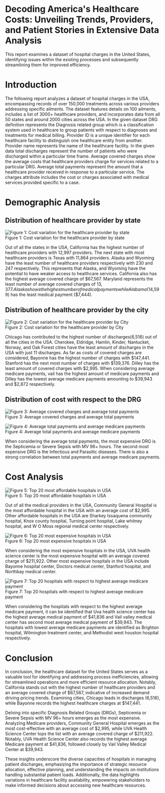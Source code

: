 # Decoding America's Healthcare Costs: Unveiling Trends, Providers, and Patient Stories in Extensive Data Analysis
This report examines a dataset of hospital charges in the United States, identifying issues within the existing processes and subsequently streamlining them for improved efficiency.  

# Introduction 
The following report analyzes a dataset of hospital charges in the USA, encompassing records of over 150,000 treatments across various providers addressing specific ailments. The dataset features details on 100 ailments, includes a list of 3000+ healthcare providers, and incorporates data from all 50 states and around 2000 cities across the USA. 
In the given dataset DRG definition represents the Diagnosis related group which is a classification system used in healthcare to group patients with respect to diagnoses and treatments for medical billing. Provider ID is a unique identifier for each healthcare facility to distinguish one healthcare entity from another. Provider name represents the name of the healthcare facility. In the given data total discharges represent the number of patients who were discharged within a particular time frame. Average covered charges show the average costs that healthcare providers charge for services related to a particular DRG. Average total payments represent the amount that a healthcare provider received in response to a particular service. The charges attribute includes the cost or charges associated with medical services provided specific to a case.  
# Demographic Analysis 
## Distribution of healthcare provider by state 

![Figure 1: Cost variation for the healthcare provider by state](https://github.com/anushanga2/hospital-charges/blob/main/images/1.PNG)  
Figure 1: Cost variation for the healthcare provider by state

Out of all the states in the USA, California has the highest number of healthcare providers with 12,997 providers. The next state with most healthcare providers is Texas with 11,864 providers. Alaska and Wyoming have the least number of healthcare providers respectively with 230 and 247 respectively. This represents that Alaska, and Wyoming have the potential to have weaker access to healthcare services. California also has the highest average covered charge of $67,567. Maryland represents the least number of average covered charges of $13,377. Alaska shows the highest number of medical payments while Alabama ($14,599) has the least medical payment ($7,444). 
## Distribution of healthcare provider by the city 

![Figure 2: Cost variation for the healthcare provider by City](https://github.com/anushanga2/hospital-charges/blob/main/images/2.PNG)  
Figure 2: Cost variation for the healthcare provider by City

Chicago has contributed to the highest number of discharges(6,516) out of all the cities in the USA. Cherokee, Eldridge, Hamlin, Kinder, Nantucket, Norway, and Oak Forest cities have the least amount of discharges in the USA with just 11 discharges. As far as costs of covered charges are considered, Bayonne has the highest number of charges with $147,441. Stanford has the next most number of charges with $139,376. Dilley has the least amount of covered charges with $2,995. When considering average medicare payments, vail has the highest amount of medicare payments and Dilley has the lowest average medicare payments amounting to $39,943 and $2,872 respectively. 
## Distribution of cost with respect to the DRG

![Figure 3: Average covered charges and average total payments](https://github.com/anushanga2/hospital-charges/blob/main/images/3.PNG)  
Figure 3: Average covered charges and average total payments 

![Figure 4: Average total payments and average medicare payments](https://github.com/anushanga2/hospital-charges/blob/main/images/4.PNG)  
Figure 4: Average total payments and average medicare payments


When considering the average total payments, the most expensive DRG is the Septicemia or Severe Sepsis with MV 96+ hours. The second most expensive DRG is the Infectious and Parasitic diseases. There is also a strong correlation between total payments and average medicare payments. 
# Cost Analysis 

![Figure 5: Top 20 most affordable hospitals in USA](https://github.com/anushanga2/hospital-charges/blob/main/images/5.PNG)  
Figure 5: Top 20 most affordable hospitals in USA  

Out of all the medical providers in the USA, Community General Hospital is the most affordable hospital in the USA with an average cost of $2,995. Other affordable hospitals in the USA are Sharkey Issaquena community hospital, Knox county hospital, Turning point hospital, Lake whitney hospital, and W O Moss regional medical center respectively. 


![Figure 6: Top 20 most expensive hospitals in USA](https://github.com/anushanga2/hospital-charges/blob/main/images/6.PNG)  
Figure 6: Top 20 most expensive hospitals in USA   

When considering the most expensive hospitals in the USA, UVA health science center is the most expensive hospital with an average covered charge of $211,922. Other most expensive hospitals in the USA include Bayonne hospital center, Doctors medical center, Stanford hospital, and Northbay medical center.

![Figure 7: Top 20 hospitals with respect to highest average medicare payment](https://github.com/anushanga2/hospital-charges/blob/main/images/7.PNG)  
Figure 7: Top 20 hospitals with respect to highest average medicare payment   

When considering the hospitals with respect to the highest average medicare payment, it can be identified that Uva health science center has the highest average medical payment of $41,836 and Vail valley medical center has second most average medical payment of $39,943. The hospitals with lowest average medicare payments are identified as Brighton hospital, Wilmington treatment center, and Methodist west houston hospital respectively. 
# Conclusion 
In conclusion, the healthcare dataset for the United States serves as a valuable tool for identifying and addressing process inefficiencies, allowing for streamlined operations and more efficient resource allocation. Notably, California stands out with the highest number of healthcare providers and an average covered charge of $67,567, indicative of increased demand driving pricing trends. Examining cities, Chicago leads in discharges (6,516), while Bayonne records the highest healthcare charges at $147,441. 

Delving into specific Diagnosis Related Groups (DRGs), Septicemia or Severe Sepsis with MV 96+ hours emerges as the most expensive. Analyzing Medicare providers, Community General Hospital emerges as the most cost-effective with an average cost of $2,995, while UVA Health Science Center tops the list with an average covered charge of $211,922. Notably, UVA Health Science Center also records the highest average Medicare payment at $41,836, followed closely by Vail Valley Medical Center at $39,943. 

These insights underscore the diverse capacities of hospitals in managing patient discharges, emphasizing the importance of strategic resource allocation, effective planning, and understanding the impacts on institutions handling substantial patient loads. Additionally, the data highlights variations in healthcare facility availability, empowering stakeholders to make informed decisions about accessing new healthcare resources. 

